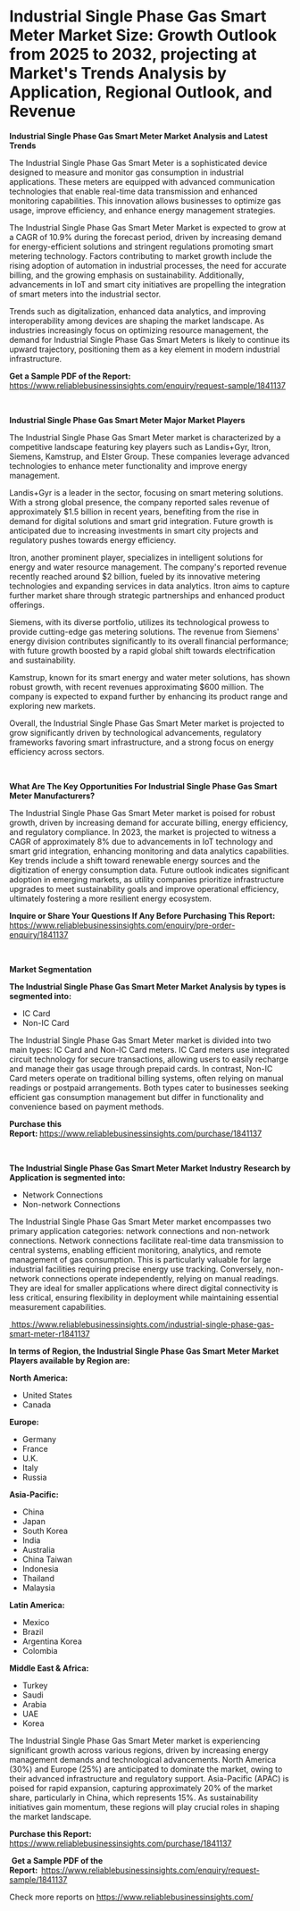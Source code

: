 <p><h1>Industrial Single Phase Gas Smart Meter Market Size: Growth Outlook from 2025 to 2032, projecting at Market's Trends Analysis by Application, Regional Outlook, and Revenue</h1></p><p><strong>Industrial Single Phase Gas Smart Meter Market Analysis and Latest Trends</strong></p>
<p><p>The Industrial Single Phase Gas Smart Meter is a sophisticated device designed to measure and monitor gas consumption in industrial applications. These meters are equipped with advanced communication technologies that enable real-time data transmission and enhanced monitoring capabilities. This innovation allows businesses to optimize gas usage, improve efficiency, and enhance energy management strategies.</p><p>The Industrial Single Phase Gas Smart Meter Market is expected to grow at a CAGR of 10.9% during the forecast period, driven by increasing demand for energy-efficient solutions and stringent regulations promoting smart metering technology. Factors contributing to market growth include the rising adoption of automation in industrial processes, the need for accurate billing, and the growing emphasis on sustainability. Additionally, advancements in IoT and smart city initiatives are propelling the integration of smart meters into the industrial sector. </p><p>Trends such as digitalization, enhanced data analytics, and improving interoperability among devices are shaping the market landscape. As industries increasingly focus on optimizing resource management, the demand for Industrial Single Phase Gas Smart Meters is likely to continue its upward trajectory, positioning them as a key element in modern industrial infrastructure.</p></p>
<p><strong>Get a Sample PDF of the Report:&nbsp;</strong> <a href="https://www.reliablebusinessinsights.com/enquiry/request-sample/1841137?utm_campaign=1847&utm_medium=2&utm_source=Github&utm_content=ia&utm_term=28022025&utm_id=industrial-single-phase-gas-smart-meter">https://www.reliablebusinessinsights.com/enquiry/request-sample/1841137</a></p>
<p>&nbsp;</p>
<p><strong>Industrial Single Phase Gas Smart Meter Major Market Players</strong></p>
<p><p>The Industrial Single Phase Gas Smart Meter market is characterized by a competitive landscape featuring key players such as Landis+Gyr, Itron, Siemens, Kamstrup, and Elster Group. These companies leverage advanced technologies to enhance meter functionality and improve energy management. </p><p>Landis+Gyr is a leader in the sector, focusing on smart metering solutions. With a strong global presence, the company reported sales revenue of approximately $1.5 billion in recent years, benefiting from the rise in demand for digital solutions and smart grid integration. Future growth is anticipated due to increasing investments in smart city projects and regulatory pushes towards energy efficiency.</p><p>Itron, another prominent player, specializes in intelligent solutions for energy and water resource management. The company's reported revenue recently reached around $2 billion, fueled by its innovative metering technologies and expanding services in data analytics. Itron aims to capture further market share through strategic partnerships and enhanced product offerings.</p><p>Siemens, with its diverse portfolio, utilizes its technological prowess to provide cutting-edge gas metering solutions. The revenue from Siemens' energy division contributes significantly to its overall financial performance; with future growth boosted by a rapid global shift towards electrification and sustainability.</p><p>Kamstrup, known for its smart energy and water meter solutions, has shown robust growth, with recent revenues approximating $600 million. The company is expected to expand further by enhancing its product range and exploring new markets.</p><p>Overall, the Industrial Single Phase Gas Smart Meter market is projected to grow significantly driven by technological advancements, regulatory frameworks favoring smart infrastructure, and a strong focus on energy efficiency across sectors.</p></p>
<p>&nbsp;</p>
<p><strong>What Are The Key Opportunities For Industrial Single Phase Gas Smart Meter Manufacturers?</strong></p>
<p><p>The Industrial Single Phase Gas Smart Meter market is poised for robust growth, driven by increasing demand for accurate billing, energy efficiency, and regulatory compliance. In 2023, the market is projected to witness a CAGR of approximately 8% due to advancements in IoT technology and smart grid integration, enhancing monitoring and data analytics capabilities. Key trends include a shift toward renewable energy sources and the digitization of energy consumption data. Future outlook indicates significant adoption in emerging markets, as utility companies prioritize infrastructure upgrades to meet sustainability goals and improve operational efficiency, ultimately fostering a more resilient energy ecosystem.</p></p>
<p><strong>Inquire or Share Your Questions If Any Before Purchasing This Report:</strong> <a href="https://www.reliablebusinessinsights.com/enquiry/pre-order-enquiry/1841137?utm_campaign=1847&utm_medium=2&utm_source=Github&utm_content=ia&utm_term=28022025&utm_id=industrial-single-phase-gas-smart-meter">https://www.reliablebusinessinsights.com/enquiry/pre-order-enquiry/1841137</a></p>
<p>&nbsp;</p>
<p><strong>Market Segmentation</strong></p>
<p><strong>The Industrial Single Phase Gas Smart Meter Market Analysis by types is segmented into:</strong></p>
<p><ul><li>IC Card</li><li>Non-IC Card</li></ul></p>
<p><p>The Industrial Single Phase Gas Smart Meter market is divided into two main types: IC Card and Non-IC Card meters. IC Card meters use integrated circuit technology for secure transactions, allowing users to easily recharge and manage their gas usage through prepaid cards. In contrast, Non-IC Card meters operate on traditional billing systems, often relying on manual readings or postpaid arrangements. Both types cater to businesses seeking efficient gas consumption management but differ in functionality and convenience based on payment methods.</p></p>
<p><strong>Purchase this Report:&nbsp;</strong><a href="https://www.reliablebusinessinsights.com/purchase/1841137?utm_campaign=1847&utm_medium=2&utm_source=Github&utm_content=ia&utm_term=28022025&utm_id=industrial-single-phase-gas-smart-meter">https://www.reliablebusinessinsights.com/purchase/1841137</a></p>
<p>&nbsp;</p>
<p><strong>The Industrial Single Phase Gas Smart Meter Market Industry Research by Application is segmented into:</strong></p>
<p><ul><li>Network Connections</li><li>Non-network Connections</li></ul></p>
<p><p>The Industrial Single Phase Gas Smart Meter market encompasses two primary application categories: network connections and non-network connections. Network connections facilitate real-time data transmission to central systems, enabling efficient monitoring, analytics, and remote management of gas consumption. This is particularly valuable for large industrial facilities requiring precise energy use tracking. Conversely, non-network connections operate independently, relying on manual readings. They are ideal for smaller applications where direct digital connectivity is less critical, ensuring flexibility in deployment while maintaining essential measurement capabilities.</p></p>
<p><a href="https://www.reliablebusinessinsights.com/industrial-single-phase-gas-smart-meter-r1841137?utm_campaign=1847&utm_medium=2&utm_source=Github&utm_content=ia&utm_term=28022025&utm_id=industrial-single-phase-gas-smart-meter">&nbsp;https://www.reliablebusinessinsights.com/industrial-single-phase-gas-smart-meter-r1841137</a></p>
<p><strong>In terms of Region, the Industrial Single Phase Gas Smart Meter Market Players available by Region are:</strong></p>
<p>
    <p> <strong> North America: </strong>
        <ul>
            <li>United States</li>
            <li>Canada</li>
        </ul>
        </p> 
    <p> <strong> Europe: </strong>
        <ul>
            <li>Germany</li>
            <li>France</li>
            <li>U.K.</li>
            <li>Italy</li>
            <li>Russia</li>
        </ul>
        </p> 
    <p> <strong> Asia-Pacific: </strong>
        <ul>
            <li>China</li>
            <li>Japan</li>
            <li>South Korea</li>
            <li>India</li>
            <li>Australia</li>
            <li>China Taiwan</li>
            <li>Indonesia</li>
            <li>Thailand</li>
            <li>Malaysia</li>
        </ul>
        </p> 
    <p> <strong> Latin America: </strong>
        <ul>
            <li>Mexico</li>
            <li>Brazil</li>
            <li>Argentina Korea</li>
            <li>Colombia</li>
        </ul>
        </p> 
    <p> <strong> Middle East & Africa: </strong>
        <ul>
            <li>Turkey</li>
            <li>Saudi</li>
            <li>Arabia</li>
            <li>UAE</li>
            <li>Korea</li>
        </ul>
    </p>
    </p>
<p><p>The Industrial Single Phase Gas Smart Meter market is experiencing significant growth across various regions, driven by increasing energy management demands and technological advancements. North America (30%) and Europe (25%) are anticipated to dominate the market, owing to their advanced infrastructure and regulatory support. Asia-Pacific (APAC) is poised for rapid expansion, capturing approximately 20% of the market share, particularly in China, which represents 15%. As sustainability initiatives gain momentum, these regions will play crucial roles in shaping the market landscape.</p></p>
<p><strong>Purchase this Report: </strong><a href="https://www.reliablebusinessinsights.com/purchase/1841137?utm_campaign=1847&utm_medium=2&utm_source=Github&utm_content=ia&utm_term=28022025&utm_id=industrial-single-phase-gas-smart-meter">https://www.reliablebusinessinsights.com/purchase/1841137</a></p>
<p>&nbsp;<strong>Get a Sample PDF of the Report:&nbsp;&nbsp;</strong><a href="https://www.reliablebusinessinsights.com/enquiry/request-sample/1841137?utm_campaign=1847&utm_medium=2&utm_source=Github&utm_content=ia&utm_term=28022025&utm_id=industrial-single-phase-gas-smart-meter">https://www.reliablebusinessinsights.com/enquiry/request-sample/1841137</a></p>
<p><strong></strong></p>
<p>Check more reports on <a href="https://www.reliablebusinessinsights.com/?utm_campaign=1847&utm_medium=2&utm_source=Github&utm_content=ia&utm_term=28022025&utm_id=industrial-single-phase-gas-smart-meter">https://www.reliablebusinessinsights.com/</a></p>